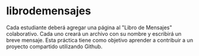 # librodemensajes
Cada estudiante deberá agregar una página al "Libro de Mensajes" colaborativo. Cada uno creará un archivo con su nombre y escribirá un breve mensaje.
Esta práctica tiene como objetivo aprender a contribuir a un proyecto compartido utilizando Github.
